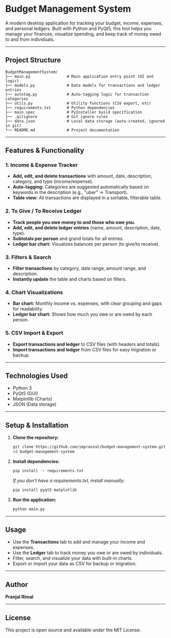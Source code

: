 # Budget Management System

A modern desktop application for tracking your budget, income, expenses, and personal ledgers. Built with Python and PyQt5, this tool helps you manage your finances, visualize spending, and keep track of money owed to and from individuals.

---

## Project Structure

```
BudgetManagementSystem/
├── main.py                # Main application entry point (UI and logic)
├── models.py              # Data models for transactions and ledger entries
├── autotag.py             # Auto-tagging logic for transaction categories
├── utils.py               # Utility functions (CSV export, etc)
├── requirements.txt       # Python dependencies
├── main.spec              # PyInstaller build specification
├── .gitignore             # Git ignore rules
├── data.json              # Local data storage (auto-created, ignored in git)
└── README.md              # Project documentation
```

---

## Features & Functionality

### 1. Income & Expense Tracker
- **Add, edit, and delete transactions** with amount, date, description, category, and type (income/expense).
- **Auto-tagging:** Categories are suggested automatically based on keywords in the description (e.g., "uber" → Transport).
- **Table view:** All transactions are displayed in a sortable, filterable table.

### 2. To Give / To Receive Ledger
- **Track people you owe money to and those who owe you.**
- **Add, edit, and delete ledger entries** (name, amount, description, date, type).
- **Subtotals per person** and grand totals for all entries.
- **Ledger bar chart:** Visualizes balances per person (to give/to receive).

### 3. Filters & Search
- **Filter transactions** by category, date range, amount range, and description.
- **Instantly update** the table and charts based on filters.

### 4. Chart Visualizations
- **Bar chart:** Monthly income vs. expenses, with clear grouping and gaps for readability.
- **Ledger bar chart:** Shows how much you owe or are owed by each person.

### 5. CSV Import & Export
- **Export transactions and ledger** to CSV files (with headers and totals).
- **Import transactions and ledger** from CSV files for easy migration or backup.

---

## Technologies Used
- Python 3
- PyQt5 (GUI)
- Matplotlib (Charts)
- JSON (Data storage)

---

## Setup & Installation

1. **Clone the repository:**
   ```bash
   git clone https://github.com/impranzal/budget-management-system.git
   cd budget-management-system
   ```

2. **Install dependencies:**
   ```bash
   pip install -r requirements.txt
   ```
   *If you don't have a requirements.txt, install manually:*
   ```bash
   pip install pyqt5 matplotlib
   ```

3. **Run the application:**
   ```bash
   python main.py
   ```

---

## Usage
- Use the **Transactions** tab to add and manage your income and expenses.
- Use the **Ledger** tab to track money you owe or are owed by individuals.
- Filter, search, and visualize your data with built-in charts.
- Export or import your data as CSV for backup or migration.

---

## Author
**Pranjal Rimal**

---

## License
This project is open source and available under the MIT License. 